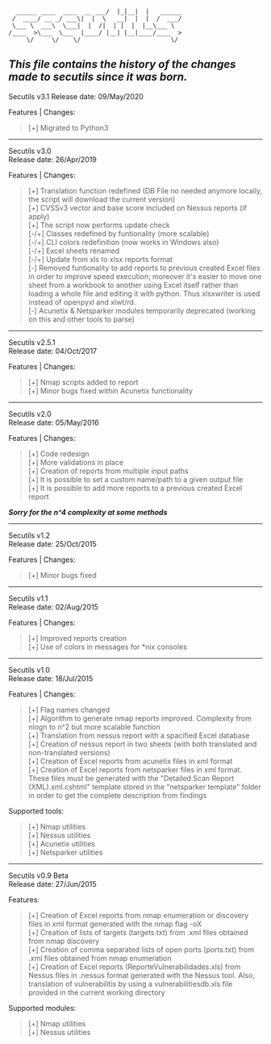 ```                             __  .__.__          
  ______ ____  ____  __ ___/  |_|__|  |   ______
 /  ____/ __ _/ ___\|  |  \   __|  |  |  /  ___/
 \___ \  ___\  \___|  |  /|  | |  |  |__\___ \ 
/____  >\___  \___  |____/ |__| |__|____/____  >
     \/     \/    \/                         \/ 
```
***This file contains the history of the changes made to secutils since it was born.***
---
Secutils v3.1 
Release date: 09/May/2020

Features | Changes:  
>[+] Migrated to Python3 

---
Secutils v3.0  
Release date: 26/Apr/2019  

Features | Changes:  
>[+] Translation function redefined (DB File no needed anymore locally, the script will download the current version)  
>[+] CVSSv3 vector and base score included on Nessus reports (if apply)  
>[+] The script now performs update check  
>[-/+] Classes redefined by funtionality (more scalable)  
>[-/+] CLI colors redefinition (now works in Windows also)  
>[-/+] Excel sheets renamed  
>[-/+] Update from xls to xlsx reports format  
>[-] Removed funtionality to add reports to previous created Excel files in order to improve speed execution; moreover it's easier to move one sheet from a workbook to another using Excel itself rather than loading a whole file and editing it with python. Thus xlsxwriter is used instead of openpyxl and xlwt/rd.  
>[-] Acunetix & Netsparker modules temporarily deprecated (working on this and other tools to parse)  

---
Secutils v2.5.1  
Release date: 04/Oct/2017  

Features | Changes:  
>[+] Nmap scripts added to report  
>[+] Minor bugs fixed within Acunetix functionality  

---
Secutils v2.0  
Release date: 05/May/2016  

Features | Changes:  
>[+] Code redesign  
>[+] More validations in place  
>[+] Creation of reports from multiple input paths  
>[+] It is possible to set a custom name/path to a given output file  
>[+] It is possible to add more reports to a previous created Excel report  

***Sorry for the n^4 complexity at some methods***  

---
Secutils v1.2  
Release date: 25/Oct/2015  

Features | Changes:  
>[+] Minor bugs fixed

---
Secutils v1.1  
Release date: 02/Aug/2015  

Features | Changes:  
>[+] Improved reports creation  
>[+] Use of colors in messages for \*nix consoles  

---
Secutils v1.0  
Release date: 18/Jul/2015  

Features | Changes:  
>[+] Flag names changed  
>[+] Algorithm to generate nmap reports improved. Complexity from nlogn to n^2 but more scalable function  
>[+] Translation from nessus report with a spacified Excel database  
>[+] Creation of nessus report in two sheets (with both translated and non-translated versions)  
>[+] Creation of Excel reports from acunetix files in xml format  
>[+] Creation of Excel reports from netsparker files in xml format. These files must be generated with the "Detailed Scan Report (XML).xml.cshtml" template stored in the "netsparker template" folder in order to get the complete description from findings  

Supported tools:  
>[+] Nmap utilities  
>[+] Nessus utilities  
>[+] Acunetix utilities  
>[+] Netsparker utilities  

---
Secutils v0.9 Beta  
Release date: 27/Jun/2015  

Features:  
>[+] Creation of Excel reports from nmap enumeration or discovery files in xml format generated with the nmap flag -oX  
>[+] Creation of lists of targets (targets.txt) from .xml files obtained from nmap discovery  
>[+] Creation of comma separated lists of open ports (ports.txt) from .xml files obtained from nmap enumeration  
>[+] Creation of Excel reports (ReporteVulnerabilidades.xls) from Nessus files in .nessus format generated with the Nessus tool. Also, translation of vulnerabilitis by using a vulnerabilitiesdb.xls file provided in the current working directory  

Supported modules:  
>[+] Nmap utilities  
>[+] Nessus utilities  
